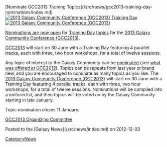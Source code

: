 <div class='newsItemHeader'>[Nominate GCC2013 Training Topics](/src/news/gcc2013-training-day-nominations/index.md)</div>

<div class='right'><a href='/src/events/gcc2013/training-day/index.md'><img src="/src/images/logos/GCC2013TrainingDayLogo200.png" alt="2013 Galaxy Community Conference (GCC2013) Training Day" /></a><br />
<a href='/src/events/gcc2013/index.md'><img src="/src/images/logos/GCC2013Logo200.png" alt="2013 Galaxy Community Conference (GCC2013)" /></a> </div>

[Nominations are now open](http://bit.ly/gcc2013nom) for [Training Day topics](/src/events/gcc2013/training-day/index.md) for the [2013 Galaxy Community Conference (GCC2013)](/src/events/gcc2013/index.md). 

[GCC2013](/src/events/gcc2013/index.md) will start on 30 June with a Training Day featuring 4 parallel tracks, each with three, two hour workshops, for a total of twelve sessions.

Any topic of interest to the Galaxy Community can be [nominated](http://bit.ly/gcc2013nom) (see [what was offered at GCC2012](/src/events/gcc2012/training-day/index.md)).  Topics can be repeats from last year or brand new, and you are encouraged to nominate as many topics as you like. The [2013 Galaxy Community Conference (GCC2013)](/src/events/gcc2013/index.md) will start on 30 June with a Training Day featuring 4 parallel tracks, each with three, two hour workshops, for a total of twelve sessions. Nominations will be compiled into a uniform list, and then topics will be voted on by the Galaxy Community starting in late January.

Topic nomination closes 11 January.

[GCC2013 Organizing Committee](/src/events/gcc2013/organizers/index.md#organizing-committee)

<div class='newsItemFooter'>Posted to the [Galaxy News](/src/news/index.md) on 2012-12-03</div>

[CategoryNews](/src/category-news/index.md)
